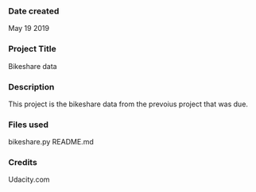 ### Date created
May 19 2019

### Project Title
Bikeshare data

### Description
This project is the bikeshare data from the prevoius project that was due.

### Files used
bikeshare.py
README.md

### Credits
Udacity.com

